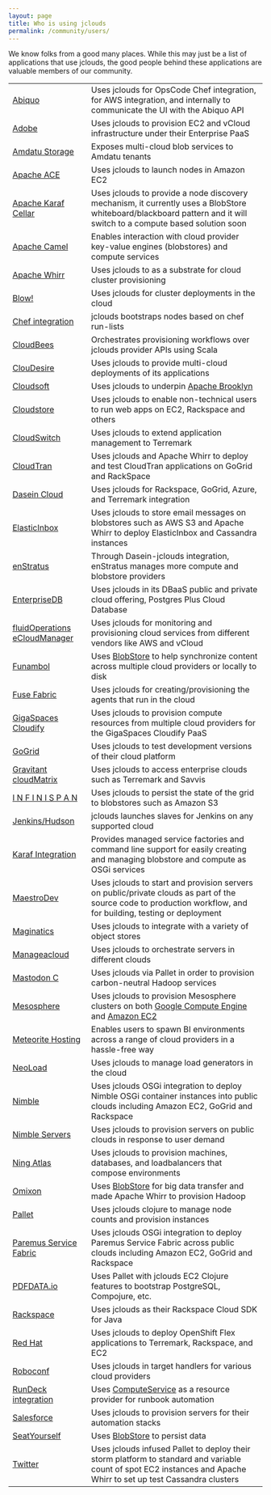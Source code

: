 ```yaml
---
layout: page
title: Who is using jclouds
permalink: /community/users/
---
```


We know folks from a good many places.  While this may just be a list of applications that use jclouds, the good people behind these applications are valuable members of our community.

<table class="table table-striped table-hover">
<tbody>
<tr>
    <td><a href="http://www.abiquo.com/">Abiquo</a></td>
    <td>Uses jclouds for OpsCode Chef integration, for AWS integration, and internally to communicate the UI with the Abiquo API</td>
</tr>
<tr>
    <td><a href="http://www.adobe.com/">Adobe</a></td>
    <td>Uses jclouds to provision EC2 and vCloud infrastructure under their Enterprise PaaS</td>
</tr>
<tr>
    <td><a href="http://www.amdatu.org/">Amdatu Storage</a></td>
    <td>Exposes multi-cloud blob services to Amdatu tenants</td>
</tr>
<tr>
    <td><a href="http://ace.apache.org/">Apache ACE</a></td>
    <td>Uses jclouds to launch nodes in Amazon EC2</td>
</tr>
<tr>
    <td><a href="http://karaf.apache.org/index/subprojects/cellar.html">Apache Karaf Cellar</a></td>
    <td>Uses jclouds to provide a node discovery mechanism, it currently uses a BlobStore whiteboard/blackboard pattern and it will switch to a compute based solution soon</td>
</tr>
<tr>
    <td><a href="http://camel.apache.org/jclouds.html">Apache Camel</a></td>
    <td>Enables interaction with cloud provider key-value engines (blobstores) and compute services</td>
</tr>
<tr>
    <td><a href="http://whirr.apache.org/">Apache Whirr</a></td>
    <td>Uses jclouds to as a substrate for cloud cluster provisioning</td>
</tr>
<tr>
    <td><a href="https://github.com/paoloditommaso/blow">Blow!</a></td>
    <td>Uses jclouds for cluster deployments in the cloud</td>
</tr>
<tr>
    <td><a href="https://github.com/jclouds/jclouds-chef">Chef integration</a></td>
    <td>jclouds bootstraps nodes based on chef run-lists</td>
</tr>
<tr>
    <td><a href="http://cloudbees.com/">CloudBees</a></td>
    <td>Orchestrates provisioning workflows over jclouds provider APIs using Scala</td>
</tr>
<tr>
    <td><a href="http://cloudesire.com/">ClouDesire</a></td>
    <td>Uses jclouds to provide multi-cloud deployments of its applications</td>
</tr>
<tr>
    <td><a href="http://www.cloudsoftcorp.com/">Cloudsoft</a></td>
    <td>Uses jclouds to underpin <a href="http://brooklyn.incubator.apache.org/">Apache Brooklyn</a></td>
</tr>
<tr>
    <td><a href="https://cldstr.com/">Cloudstore</a></td>
    <td>Uses jclouds to enable non-technical users to run web apps on EC2, Rackspace and others</td>
</tr>
<tr>
    <td><a href="http://www.cloudswitch.com/">CloudSwitch</a></td>
    <td>Uses jclouds to extend application management to Terremark</td>
</tr>
<tr>
    <td><a href="http://www.cloudtran.com">CloudTran</a></td>
    <td>Uses jclouds and Apache Whirr to deploy and test CloudTran applications on GoGrid and RackSpace</td>
</tr>
<tr>
    <td><a href="http://sourceforge.net/projects/dasein-cloud">Dasein Cloud</a></td>
    <td>Uses jclouds for Rackspace, GoGrid, Azure, and Terremark integration</td>
</tr>
<tr>
    <td><a href="http://www.elasticinbox.com/">ElasticInbox</a></td>
    <td>Uses jclouds to store email messages on blobstores such as AWS S3 and Apache Whirr to deploy ElasticInbox and Cassandra instances</td>
</tr>
<tr>
    <td><a href="http://www.enstratus.com/">enStratus</a></td>
    <td>Through Dasein-jclouds integration, enStratus manages more compute and blobstore providers</td>
</tr>
<tr>
    <td><a href="http://www.enterprisedb.com/products-services-training/products-overview/postgres-plus-cloud-database">EnterpriseDB</a></td>
    <td>Uses jclouds in its DBaaS public and private cloud offering, Postgres Plus Cloud Database</td>
</tr>
<tr>
    <td><a href="http://www.fluidops.com/ecloudmanager.html">fluidOperations eCloudManager</a></td>
    <td>Uses jclouds for monitoring and provisioning cloud services from different vendors like AWS and vCloud</td>
</tr>
<tr>
    <td><a href="http://www.funambol.com/">Funambol</a></td>
    <td>Uses <a href="/start/blobstore">BlobStore</a> to help synchronize content across multiple cloud providers or locally to disk</td>
</tr>
<tr>
    <td><a href="http://fabric.fusesource.org/">Fuse Fabric</a></td>
    <td>Uses jclouds for creating/provisioning the agents that run in the cloud</td>
</tr>
<tr>
    <td><a href="http://www.gigaspaces.com/cloudify">GigaSpaces Cloudify</a></td>
    <td>Uses jclouds to provision compute resources from multiple cloud providers for the GigaSpaces Cloudify PaaS</td>
</tr>
<tr>
    <td><a href="http://www.gogrid.com/">GoGrid</a></td>
    <td>Uses jclouds to test development versions of their cloud platform</td>
</tr>
<tr>
    <td><a href="http://www.gravitant.com">Gravitant cloudMatrix</a></td>
    <td>Uses jclouds to access enterprise clouds such as Terremark and Savvis</td>
</tr>
<tr>
    <td><a href="http://www.jboss.org/infinispan">I N F I N I S P A N</a></td>
    <td>Uses jclouds to persist the state of the grid to blobstores such as Amazon S3</td>
</tr>
<tr>
    <td><a href="https://github.com/ccustine/jclouds-plugin">Jenkins/Hudson</a></td>
    <td>jclouds launches slaves for Jenkins on any supported cloud</td>
</tr>
<tr>
    <td><a href="https://github.com/jclouds/jclouds-karaf">Karaf Integration</a></td>
    <td>Provides managed service factories and command line support for easily creating and managing blobstore and compute as OSGi services</td>
</tr>
<tr>
    <td><a href="http://www.maestrodev.com/">MaestroDev</a></td>
    <td>Uses jclouds to start and provision servers on public/private clouds as part of the source code to production workflow, and for building, testing or deployment</td>
</tr>
<tr>
    <td><a href="http://maginatics.com/">Maginatics</a></td>
    <td>Uses jclouds to integrate with a variety of object stores</td>
</tr>
<tr>
    <td><a href="https://manageacloud.com/">Manageacloud</a></td>
    <td>Uses jclouds to orchestrate servers in different clouds</td>
</tr>
<tr>
    <td><a href="https://www.mastodonc.com/">Mastodon C</a></td>
    <td>Uses jclouds via Pallet in order to provision carbon-neutral Hadoop services</td>
</tr>
<tr>
    <td><a href="https://mesosphere.com/">Mesosphere</a></td>
    <td>Uses jclouds to provision Mesosphere clusters on both <a href="https://google.mesosphere.com/">Google Compute Engine</a> and <a href="https://elastic.mesosphere.io/">Amazon EC2</a></td>
</tr>
<tr>
    <td><a href="http://www.meteorite.bi/">Meteorite Hosting</a></td>
    <td>Enables users to spawn BI environments across a range of cloud providers in a hassle-free way</td>
</tr>
<tr>
    <td><a href="http://www.neotys.com/product/neoload-cloud-testing.html">NeoLoad</a></td>
    <td>Uses jclouds to manage load generators in the cloud</td>
</tr>
<tr>
    <td><a href="http://www.paremus.com/nimble">Nimble</a></td>
    <td>Uses jclouds OSGi integration to deploy Nimble OSGi container instances into public clouds including Amazon EC2, GoGrid and Rackspace</td>
</tr>
<tr>
    <td><a href="http://www.nimbleservers.com/">Nimble Servers</a></td>
    <td>Uses jclouds to provision servers on public clouds in response to user demand</td>
</tr>
<tr>
    <td><a href="http://atlas-project.org/">Ning Atlas</a></td>
    <td>Uses jclouds to provision machines, databases, and loadbalancers that compose environments</td>
</tr>
<tr>
    <td><a href="http://www.omixon.com/">Omixon</a></td>
    <td>Uses <a href="/start/blobstore">BlobStore</a> for big data transfer and made Apache Whirr to provision Hadoop</td>
</tr>
<tr>
    <td><a href="http://palletops.com/">Pallet</a></td>
    <td>Uses jclouds clojure to manage node counts and provision instances</td>
</tr>
<tr>
    <td><a href="http://www.paremus.com/psf">Paremus Service Fabric</a></td>
    <td>Uses jclouds OSGi integration to deploy Paremus Service Fabric across public clouds including Amazon EC2, GoGrid and Rackspace</td>
</tr>
<tr>
    <td><a href="http://www.pdfdata.io/">PDFDATA.io</a></td>
    <td>Uses Pallet with jclouds EC2 Clojure features to bootstrap PostgreSQL, Compojure, etc.</td>
</tr>
<tr>
    <td><a href="http://docs.rackspace.com/sdks/guide/content/java.html">Rackspace</a></td>
    <td>Uses jclouds as their Rackspace Cloud SDK for Java</td>
</tr>
<tr>
    <td><a href="https://openshift.redhat.com/app/flex">Red Hat</a></td>
    <td>Uses jclouds to deploy OpenShift Flex applications to Terremark, Rackspace, and EC2</td>
</tr>
<tr>
    <td><a href="http://roboconf.net">Roboconf</a></td>
    <td>Uses jclouds in target handlers for various cloud providers</td>
</tr>
<tr>
    <td><a href="https://github.com/gschueler/rundeck-jclouds">RunDeck integration</a></td>
    <td>Uses <a href="/start/compute">ComputeService</a> as a resource provider for runbook automation</td>
</tr>
<tr>
    <td><a href="http://www.salesforce.com/">Salesforce</a></td>
    <td>Uses jclouds to provision servers for their automation stacks</td>
</tr>
<tr>
    <td><a href="http://seatyourself.biz/">SeatYourself</a></td>
    <td>Uses <a href="/start/blobstore">BlobStore</a> to persist data</td>
</tr>
<tr>
    <td><a href="http://www.twitter.com">Twitter</a></td>
    <td>Uses jclouds infused Pallet to deploy their storm platform to standard and variable count of spot EC2 instances and Apache Whirr to set up test Cassandra clusters</td>
</tr>
</tbody>
</table>
